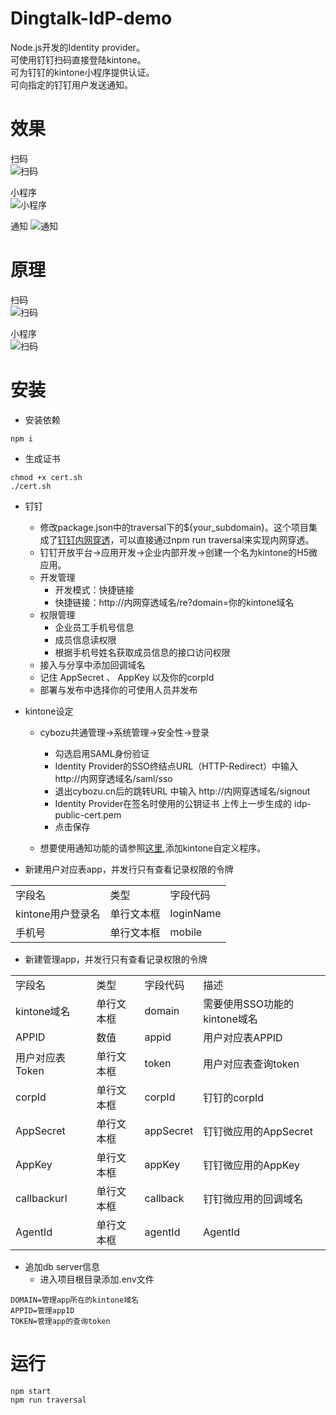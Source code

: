 # Dingtalk-IdP-demo
Node.js开发的Identity provider。  
可使用钉钉扫码直接登陆kintone。  
可为钉钉的kintone小程序提供认证。  
可向指定的钉钉用户发送通知。

# 效果
扫码  
![扫码](https://raw.githubusercontent.com/cyaoc/cn-idp/master/screenshots/screenshot.gif)  

小程序  
![小程序](https://raw.githubusercontent.com/cyaoc/cn-idp/master/screenshots/miniapp.gif)

通知
![通知](https://raw.githubusercontent.com/cyaoc/cn-idp/master/screenshots/notify.gif)

# 原理
扫码  
![扫码](https://raw.githubusercontent.com/cyaoc/cn-idp/master/screenshots/design.png)  

小程序  
![扫码](https://raw.githubusercontent.com/cyaoc/cn-idp/master/screenshots/miniapp_design.png)  

# 安装
- 安装依赖
```console
npm i
```
- 生成证书
```console
chmod +x cert.sh
./cert.sh
```

- 钉钉
  - 修改package.json中的traversal下的${your_subdomain}。这个项目集成了[钉钉内网穿透]((https://open.dingtalk.com/document/resourcedownload/http-intranet-penetration))，可以直接通过npm run traversal来实现内网穿透。
  - 钉钉开放平台->应用开发->企业内部开发->创建一个名为kintone的H5微应用。
  - 开发管理
    - 开发模式：快捷链接
    - 快捷链接：http://内网穿透域名/re?domain=你的kintone域名
  - 权限管理
    - 企业员工手机号信息
    - 成员信息读权限
    - 根据手机号姓名获取成员信息的接口访问权限
  - 接入与分享中添加回调域名
  - 记住 AppSecret 、 AppKey 以及你的corpId
  - 部署与发布中选择你的可使用人员并发布

- kintone设定  
  - cybozu共通管理->系统管理->安全性->登录  
    - 勾选启用SAML身份验证
    - Identity Provider的SSO终结点URL（HTTP-Redirect）中输入 http://内网穿透域名/saml/sso
    - 退出cybozu.cn后的跳转URL 中输入 http://内网穿透域名/signout
    - Identity Provider在签名时使用的公钥证书 上传上一步生成的 idp-public-cert.pem
    - 点击保存  

  - 想要使用通知功能的请参照[这里](https://github.com/cyaoc/Process2Ding),添加kintone自定义程序。

- 新建用户对应表app，并发行只有查看记录权限的令牌  
<table>
  <tr>
    <td>字段名</td>
    <td>类型</td>
    <td>字段代码</td>
  </tr>
  <tr>
    <td>kintone用户登录名</td>
    <td>单行文本框</td>
    <td>loginName</td>
  </tr>
  <tr>
    <td>手机号</td>
    <td>单行文本框</td>
    <td>mobile</td>
  </tr>
</table>  

- 新建管理app，并发行只有查看记录权限的令牌  
<table>
  <tr>
    <td>字段名</td>
    <td>类型</td>
    <td>字段代码</td>
    <td>描述</td>
  </tr>
  <tr>
    <td>kintone域名</td>
    <td>单行文本框</td>
    <td>domain</td>
    <td>需要使用SSO功能的kintone域名</td>
  </tr>
  <tr>
    <td>APPID</td>
    <td>数值</td>
    <td>appid</td>
    <td>用户对应表APPID</td>
  </tr>
  <tr>
    <td>用户对应表Token</td>
    <td>单行文本框</td>
    <td>token</td>
    <td>用户对应表查询token</td>
  </tr>
  <tr>
    <td>corpId</td>
    <td>单行文本框</td>
    <td>corpId</td>
    <td>钉钉的corpId</td>
  </tr>
  <tr>
    <td>AppSecret</td>
    <td>单行文本框</td>
    <td>appSecret</td>
    <td>钉钉微应用的AppSecret</td>
  </tr>
  <tr>
    <td>AppKey</td>
    <td>单行文本框</td>
    <td>appKey</td>
    <td>钉钉微应用的AppKey</td>
  </tr>
  <tr>
    <td>callbackurl</td>
    <td>单行文本框</td>
    <td>callback</td>
    <td>钉钉微应用的回调域名</td>
  </tr>
  <tr>
    <td>AgentId</td>
    <td>单行文本框</td>
    <td>agentId</td>
    <td>AgentId</td>
  </tr>
</table>

- 追加db server信息
  - 进入项目根目录添加.env文件
```console
DOMAIN=管理app所在的kintone域名 
APPID=管理appID
TOKEN=管理app的查询token
```

# 运行
```console
npm start
npm run traversal
```
